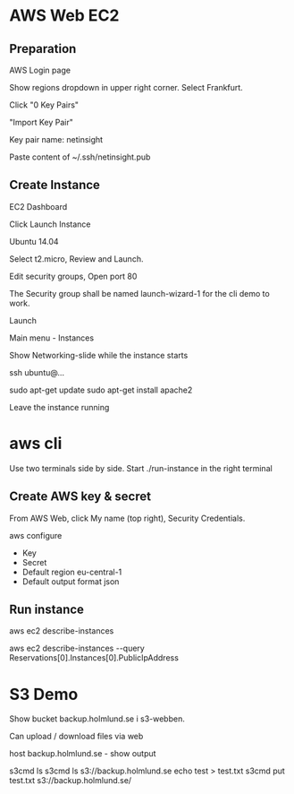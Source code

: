 # AWS Web EC2

## Preparation

AWS Login page

Show regions dropdown in upper right corner. Select Frankfurt.

Click "0 Key Pairs"

"Import Key Pair"

Key pair name: netinsight

Paste content of ~/.ssh/netinsight.pub


## Create Instance

EC2 Dashboard

Click Launch Instance

Ubuntu 14.04

Select t2.micro, Review and Launch.

Edit security groups, Open port 80

The Security group shall be named launch-wizard-1 for the cli demo to work.

Launch

Main menu - Instances

Show Networking-slide while the instance starts

ssh ubuntu@...

sudo apt-get update
sudo apt-get install apache2

Leave the instance running

# aws cli


Use two terminals side by side. Start ./run-instance in the right terminal


## Create AWS key & secret

From AWS Web, click My name (top right), Security Credentials.

aws configure
- Key
- Secret
- Default region eu-central-1
- Default output format json

## Run instance

aws ec2 describe-instances

aws ec2 describe-instances --query Reservations[0].Instances[0].PublicIpAddress

# S3 Demo

Show bucket backup.holmlund.se i s3-webben.

Can upload / download files via web

host backup.holmlund.se - show output

s3cmd ls
s3cmd ls s3://backup.holmlund.se
echo test > test.txt
s3cmd put test.txt s3://backup.holmlund.se/



